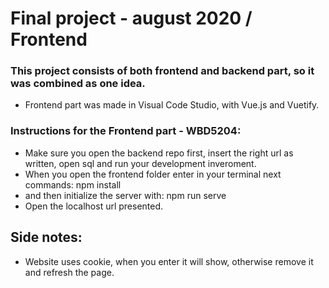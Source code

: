 # Final project - august 2020 / Frontend

### This project consists of both frontend and backend part, so it was combined as one idea. 
* Frontend part was made in Visual Code Studio, with Vue.js and Vuetify.


### Instructions for the Frontend part - WBD5204:
- Make sure you open the backend repo first, insert the right url as written, open sql and run your development inveroment.
- When you open the frontend folder enter in your terminal next commands:
npm install
- and then initialize the server with:
npm run serve
- Open the localhost url presented.

## Side notes:

- Website uses cookie, when you enter it will show, otherwise remove it and refresh the page.





